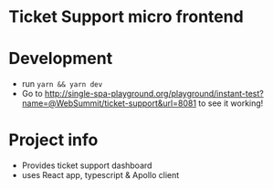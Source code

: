 # Ticket Support micro frontend

# Development
- run `yarn && yarn dev`
- Go to http://single-spa-playground.org/playground/instant-test?name=@WebSummit/ticket-support&url=8081 to see it working!

# Project info
- Provides ticket support dashboard
- uses React app, typescript & Apollo client